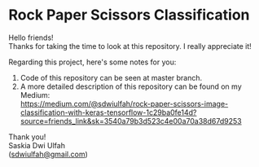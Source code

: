 # Rock Paper Scissors Classification

Hello friends!
<br>Thanks for taking the time to look at this repository. I really appreciate it!</br>

Regarding this project, here's some notes for you:
1. Code of this repository can be seen at master branch.
2. A more detailed description of this repository can be found on my Medium:
<br>https://medium.com/@sdwiulfah/rock-paper-scissors-image-classification-with-keras-tensorflow-1c29ba0fe14d?source=friends_link&sk=3540a79b3d523c4e00a70a38d67d9253

Thank you!
<br>Saskia Dwi Ulfah
<br>(sdwiulfah@gmail.com) </br>
